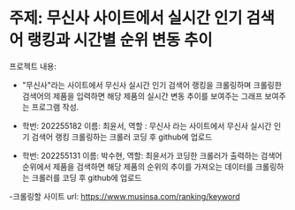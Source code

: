 # 주제: 무신사 사이트에서 실시간 인기 검색어 랭킹과 시간별 순위 변동 추이



프로젝트 내용:
- "무신사"라는 사이트에서 무신사 실시간 인기 검색어 랭킹을 크롤링하며 크롤링한 검색어의 제품을 입력하면 해당 제품의 실시간 변동 추이를 보여주는 그래프 보여주는 프로그램 작성.




- 학번: 202255182 이름: 최윤서, 역할 : 무신사 라는 사이트에서 무신사 실시간 인기 검색어 랭킹 크롤링하는 크롤러 코딩 후 github에 업로드
- 학번: 202255131 이름: 박수현, 역할: 최윤서가 코딩한 크롤러가 출력하는 검색어 순위에서 제품을 검색하면 해당 제품의 순위의 추이를 가져오는 데이터를 크롤링하는 크롤러를 코딩 후 github에 업로드




-크롤링할 사이트 url: https://www.musinsa.com/ranking/keyword
